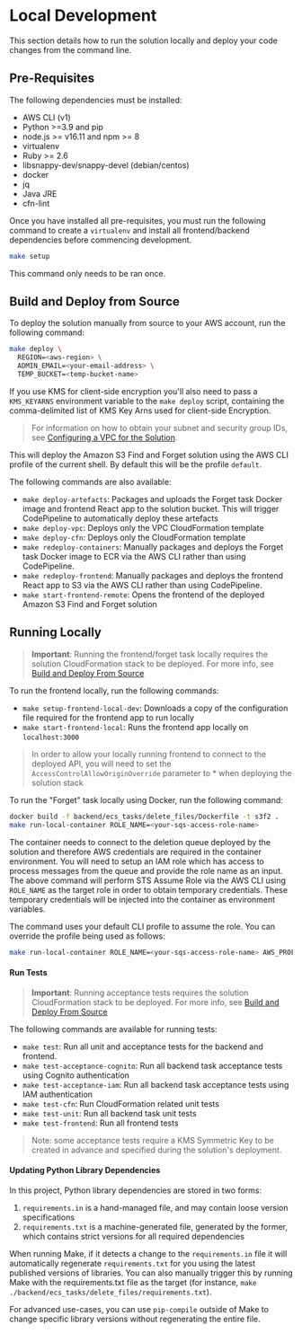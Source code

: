 # Local Development

This section details how to run the solution locally and deploy your code
changes from the command line.

## Pre-Requisites

The following dependencies must be installed:

- AWS CLI (v1)
- Python >=3.9 and pip
- node.js >= v16.11 and npm >= 8
- virtualenv
- Ruby >= 2.6
- libsnappy-dev/snappy-devel (debian/centos)
- docker
- jq
- Java JRE
- cfn-lint

Once you have installed all pre-requisites, you must run the following command
to create a `virtualenv` and install all frontend/backend dependencies before
commencing development.

```bash
make setup
```

This command only needs to be ran once.

## Build and Deploy from Source

To deploy the solution manually from source to your AWS account, run the
following command:

```bash
make deploy \
  REGION=<aws-region> \
  ADMIN_EMAIL=<your-email-address> \
  TEMP_BUCKET=<temp-bucket-name>
```

If you use KMS for client-side encryption you'll also need to pass a
`KMS_KEYARNS` environment variable to the `make deploy` script, containing the
comma-delimited list of KMS Key Arns used for client-side Encryption.

> For information on how to obtain your subnet and security group IDs, see
> [Configuring a VPC for the Solution](USER_GUIDE.md#configuring-a-vpc-for-the-solution).

This will deploy the Amazon S3 Find and Forget solution using the AWS CLI
profile of the current shell. By default this will be the profile `default`.

The following commands are also available:

- `make deploy-artefacts`: Packages and uploads the Forget task Docker image and
  frontend React app to the solution bucket. This will trigger CodePipeline to
  automatically deploy these artefacts
- `make deploy-vpc`: Deploys only the VPC CloudFormation template
- `make deploy-cfn`: Deploys only the CloudFormation template
- `make redeploy-containers`: Manually packages and deploys the Forget task
  Docker image to ECR via the AWS CLI rather than using CodePipeline.
- `make redeploy-frontend`: Manually packages and deploys the frontend React app
  to S3 via the AWS CLI rather than using CodePipeline.
- `make start-frontend-remote`: Opens the frontend of the deployed Amazon S3
  Find and Forget solution

## Running Locally

> **Important**: Running the frontend/forget task locally requires the solution
> CloudFormation stack to be deployed. For more info, see
> [Build and Deploy From Source](#build-and-deploy-from-source)

To run the frontend locally, run the following commands:

- `make setup-frontend-local-dev`: Downloads a copy of the configuration file
  required for the frontend app to run locally
- `make start-frontend-local`: Runs the frontend app locally on `localhost:3000`

> In order to allow your locally running frontend to connect to the deployed
> API, you will need to set the `AccessControlAllowOriginOverride` parameter
> to \* when deploying the solution stack

To run the "Forget" task locally using Docker, run the following command:

```bash
docker build -f backend/ecs_tasks/delete_files/Dockerfile -t s3f2 .
make run-local-container ROLE_NAME=<your-sqs-access-role-name>
```

The container needs to connect to the deletion queue deployed by the solution
and therefore AWS credentials are required in the container environment. You
will need to setup an IAM role which has access to process messages from the
queue and provide the role name as an input. The above command will perform STS
Assume Role via the AWS CLI using `ROLE_NAME` as the target role in order to
obtain temporary credentials. These temporary credentials will be injected into
the container as environment variables.

The command uses your default CLI profile to assume the role. You can override
the profile being used as follows:

```bash
make run-local-container ROLE_NAME=<your-sqs-access-role-name> AWS_PROFILE=my-profile
```

#### Run Tests

> **Important**: Running acceptance tests requires the solution CloudFormation
> stack to be deployed. For more info, see
> [Build and Deploy From Source](#build-and-deploy-from-source)

The following commands are available for running tests:

- `make test`: Run all unit and acceptance tests for the backend and frontend.
- `make test-acceptance-cognito`: Run all backend task acceptance tests using
  Cognito authentication
- `make test-acceptance-iam`: Run all backend task acceptance tests using IAM
  authentication
- `make test-cfn`: Run CloudFormation related unit tests
- `make test-unit`: Run all backend task unit tests
- `make test-frontend`: Run all frontend tests

> Note: some acceptance tests require a KMS Symmetric Key to be created in
> advance and specified during the solution's deployment.

#### Updating Python Library Dependencies

In this project, Python library dependencies are stored in two forms:

1. `requirements.in` is a hand-managed file, and may contain loose version
   specifications
2. `requirements.txt` is a machine-generated file, generated by the former,
   which contains strict versions for all required dependencies

When running Make, if it detects a change to the `requirements.in` file it will
automatically regenerate `requirements.txt` for you using the latest published
versions of libraries. You can also manually trigger this by running Make with
the requirements.txt file as the target (for instance,
`make ./backend/ecs_tasks/delete_files/requirements.txt`).

For advanced use-cases, you can use `pip-compile` outside of Make to change
specific library versions without regenerating the entire file.
